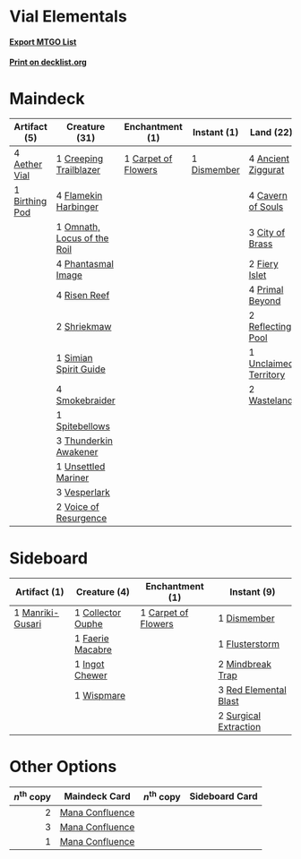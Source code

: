 # Vial Elementals

#### [Export MTGO List](../collection/Vial%20Elementals/Vial%20Elementals.txt)
#### [Print on decklist.org](http://decklist.org/?deckmain=4%09Aether%20Vial%0A4%09Ancient%20Ziggurat%0A1%09Birthing%20Pod%0A1%09Carpet%20of%20Flowers%0A4%09Cavern%20of%20Souls%0A3%09City%20of%20Brass%0A1%09Creeping%20Trailblazer%0A1%09Dismember%0A2%09Fiery%20Islet%0A4%09Flamekin%20Harbinger%0A1%09Omnath,%20Locus%20of%20the%20Roil%0A4%09Phantasmal%20Image%0A4%09Primal%20Beyond%0A2%09Reflecting%20Pool%0A4%09Risen%20Reef%0A2%09Shriekmaw%0A1%09Simian%20Spirit%20Guide%0A4%09Smokebraider%0A1%09Spitebellows%0A3%09Thunderkin%20Awakener%0A1%09Unclaimed%20Territory%0A1%09Unsettled%20Mariner%0A3%09Vesperlark%0A2%09Voice%20of%20Resurgence%0A2%09Wasteland&deckside=1%09Carpet%20of%20Flowers%0A1%09Collector%20Ouphe%0A1%09Dismember%0A1%09Faerie%20Macabre%0A1%09Flusterstorm%0A1%09Ingot%20Chewer%0A1%09Manriki-Gusari%0A2%09Mindbreak%20Trap%0A3%09Red%20Elemental%20Blast%0A2%09Surgical%20Extraction%0A1%09Wispmare)
# Maindeck

|                                      Artifact (5)                                       |                                            Creature (31)                                             |                                      Enchantment (1)                                       |                                     Instant (1)                                      |                                           Land (22)                                            |
|-----------------------------------------------------------------------------------------|------------------------------------------------------------------------------------------------------|--------------------------------------------------------------------------------------------|--------------------------------------------------------------------------------------|------------------------------------------------------------------------------------------------|
|4 [Aether Vial](http://gatherer.wizards.com/Pages/Card/Details.aspx?multiverseid=48146)  |1 [Creeping Trailblazer](http://gatherer.wizards.com/Pages/Card/Details.aspx?multiverseid=466961)     |1 [Carpet of Flowers](http://gatherer.wizards.com/Pages/Card/Details.aspx?multiverseid=5858)|1 [Dismember](http://gatherer.wizards.com/Pages/Card/Details.aspx?multiverseid=382182)|4 [Ancient Ziggurat](http://gatherer.wizards.com/Pages/Card/Details.aspx?multiverseid=189271)   |
|1 [Birthing Pod](http://gatherer.wizards.com/Pages/Card/Details.aspx?multiverseid=218006)|4 [Flamekin Harbinger](http://gatherer.wizards.com/Pages/Card/Details.aspx?multiverseid=205395)       |                                                                                            |                                                                                      |4 [Cavern of Souls](http://gatherer.wizards.com/Pages/Card/Details.aspx?multiverseid=278058)    |
|                                                                                         |1 [Omnath, Locus of the Roil](http://gatherer.wizards.com/Pages/Card/Details.aspx?multiverseid=466970)|                                                                                            |                                                                                      |3 [City of Brass](http://gatherer.wizards.com/Pages/Card/Details.aspx?multiverseid=4178)        |
|                                                                                         |4 [Phantasmal Image](http://gatherer.wizards.com/Pages/Card/Details.aspx?multiverseid=220099)         |                                                                                            |                                                                                      |2 [Fiery Islet](http://gatherer.wizards.com/Pages/Card/Details.aspx?multiverseid=464187)        |
|                                                                                         |4 [Risen Reef](http://gatherer.wizards.com/Pages/Card/Details.aspx?multiverseid=466971)               |                                                                                            |                                                                                      |4 [Primal Beyond](http://gatherer.wizards.com/Pages/Card/Details.aspx?multiverseid=153464)      |
|                                                                                         |2 [Shriekmaw](http://gatherer.wizards.com/Pages/Card/Details.aspx?multiverseid=220572)                |                                                                                            |                                                                                      |2 [Reflecting Pool](http://gatherer.wizards.com/Pages/Card/Details.aspx?multiverseid=382342)    |
|                                                                                         |1 [Simian Spirit Guide](http://gatherer.wizards.com/Pages/Card/Details.aspx?multiverseid=442137)      |                                                                                            |                                                                                      |1 [Unclaimed Territory](http://gatherer.wizards.com/Pages/Card/Details.aspx?multiverseid=435419)|
|                                                                                         |4 [Smokebraider](http://gatherer.wizards.com/Pages/Card/Details.aspx?multiverseid=205398)             |                                                                                            |                                                                                      |2 [Wasteland](http://gatherer.wizards.com/Pages/Card/Details.aspx?multiverseid=413790)          |
|                                                                                         |1 [Spitebellows](http://gatherer.wizards.com/Pages/Card/Details.aspx?multiverseid=376515)             |                                                                                            |                                                                                      |                                                                                                |
|                                                                                         |3 [Thunderkin Awakener](http://gatherer.wizards.com/Pages/Card/Details.aspx?multiverseid=466916)      |                                                                                            |                                                                                      |                                                                                                |
|                                                                                         |1 [Unsettled Mariner](http://gatherer.wizards.com/Pages/Card/Details.aspx?multiverseid=464165)        |                                                                                            |                                                                                      |                                                                                                |
|                                                                                         |3 [Vesperlark](http://gatherer.wizards.com/Pages/Card/Details.aspx?multiverseid=463984)               |                                                                                            |                                                                                      |                                                                                                |
|                                                                                         |2 [Voice of Resurgence](http://gatherer.wizards.com/Pages/Card/Details.aspx?multiverseid=368951)      |                                                                                            |                                                                                      |                                                                                                |


# Sideboard

|                                       Artifact (1)                                       |                                        Creature (4)                                        |                                      Enchantment (1)                                       |                                          Instant (9)                                           |
|------------------------------------------------------------------------------------------|--------------------------------------------------------------------------------------------|--------------------------------------------------------------------------------------------|------------------------------------------------------------------------------------------------|
|1 [Manriki-Gusari](http://gatherer.wizards.com/Pages/Card/Details.aspx?multiverseid=74158)|1 [Collector Ouphe](http://gatherer.wizards.com/Pages/Card/Details.aspx?multiverseid=464107)|1 [Carpet of Flowers](http://gatherer.wizards.com/Pages/Card/Details.aspx?multiverseid=5858)|1 [Dismember](http://gatherer.wizards.com/Pages/Card/Details.aspx?multiverseid=382182)          |
|                                                                                          |1 [Faerie Macabre](http://gatherer.wizards.com/Pages/Card/Details.aspx?multiverseid=201822) |                                                                                            |1 [Flusterstorm](http://gatherer.wizards.com/Pages/Card/Details.aspx?multiverseid=228255)       |
|                                                                                          |1 [Ingot Chewer](http://gatherer.wizards.com/Pages/Card/Details.aspx?multiverseid=389558)   |                                                                                            |2 [Mindbreak Trap](http://gatherer.wizards.com/Pages/Card/Details.aspx?multiverseid=197532)     |
|                                                                                          |1 [Wispmare](http://gatherer.wizards.com/Pages/Card/Details.aspx?multiverseid=145974)       |                                                                                            |3 [Red Elemental Blast](http://gatherer.wizards.com/Pages/Card/Details.aspx?multiverseid=814)   |
|                                                                                          |                                                                                            |                                                                                            |2 [Surgical Extraction](http://gatherer.wizards.com/Pages/Card/Details.aspx?multiverseid=397706)|


# Other Options

|*n*<sup>th</sup> copy|                                      Maindeck Card                                       |*n*<sup>th</sup> copy|Sideboard Card|
|--------------------:|------------------------------------------------------------------------------------------|---------------------|--------------|
|                    2|[Mana Confluence](http://gatherer.wizards.com/Pages/Card/Details.aspx?multiverseid=409573)|                     |              |
|                    3|[Mana Confluence](http://gatherer.wizards.com/Pages/Card/Details.aspx?multiverseid=409573)|                     |              |
|                    1|[Mana Confluence](http://gatherer.wizards.com/Pages/Card/Details.aspx?multiverseid=409573)|                     |              |

